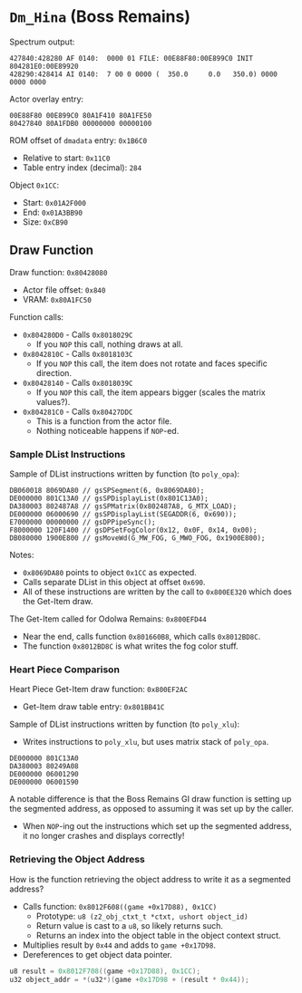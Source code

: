 `Dm_Hina` (Boss Remains)
========================

Spectrum output:

```
427840:428280 AF 0140:  0000 01 FILE: 00E88F80:00E899C0 INIT 804281E0:00E89920
428290:428414 AI 0140:  7 00 0 0000 (  350.0     0.0   350.0) 0000 0000 0000
```

Actor overlay entry:

```
00E88F80 00E899C0 80A1F410 80A1FE50
80427840 80A1FDB0 00000000 00000100
```

ROM offset of `dmadata` entry: `0x1B6C0`
- Relative to start: `0x11C0`
- Table entry index (decimal): `284`

Object `0x1CC`:
- Start: `0x01A2F000`
- End:   `0x01A3BB90`
- Size:  `0xCB90`

## Draw Function

Draw function: `0x80428080`
- Actor file offset: `0x840`
- VRAM: `0x80A1FC50`

Function calls:
- `0x804280D0` - Calls `0x8018029C`
  - If you `NOP` this call, nothing draws at all.
- `0x8042810C` - Calls `0x8018103C`
  - If you `NOP` this call, the item does not rotate and faces specific direction.
- `0x80428140` - Calls `0x8018039C`
  - If you `NOP` this call, the item appears bigger (scales the matrix values?).
- `0x804281C0` - Calls `0x80427DDC`
  - This is a function from the actor file.
  - Nothing noticeable happens if `NOP`-ed.

### Sample DList Instructions

Sample of DList instructions written by function (to `poly_opa`):

```
DB060018 8069DA80 // gsSPSegment(6, 0x8069DA80);
DE000000 801C13A0 // gsSPDisplayList(0x801C13A0);
DA380003 802487A8 // gsSPMatrix(0x802487A8, G_MTX_LOAD);
DE000000 06000690 // gsSPDisplayList(SEGADDR(6, 0x690));
E7000000 00000000 // gsDPPipeSync();
F8000000 120F1400 // gsDPSetFogColor(0x12, 0x0F, 0x14, 0x00);
DB080000 1900E800 // gsMoveWd(G_MW_FOG, G_MWO_FOG, 0x1900E800);
```

Notes:
- `0x8069DA80` points to object `0x1CC` as expected.
- Calls separate DList in this object at offset `0x690`.
- All of these instructions are written by the call to `0x800EE320` which does the Get-Item draw.

The Get-Item called for Odolwa Remains: `0x800EFD44`
- Near the end, calls function `0x801660B8`, which calls `0x8012BD8C`.
- The function `0x8012BD8C` is what writes the fog color stuff.

### Heart Piece Comparison

Heart Piece Get-Item draw function: `0x800EF2AC`
- Get-Item draw table entry: `0x801BB41C`

Sample of DList instructions written by function (to `poly_xlu`):
- Writes instructions to `poly_xlu`, but uses matrix stack of `poly_opa`.

```
DE000000 801C13A0
DA380003 80249A08
DE000000 06001290
DE000000 06001590
```

A notable difference is that the Boss Remains GI draw function is setting up the segmented address,
as opposed to assuming it was set up by the caller.
- When `NOP`-ing out the instructions which set up the segmented address, it no longer crashes and
  displays correctly!

### Retrieving the Object Address

How is the function retrieving the object address to write it as a segmented address?

- Calls function: `0x8012F608((game +0x17D88), 0x1CC)`
  - Prototype: `u8 (z2_obj_ctxt_t *ctxt, ushort object_id)`
  - Return value is cast to a `u8`, so likely returns such.
  - Returns an index into the object table in the object context struct.
- Multiplies result by `0x44` and adds to `game +0x17D98`.
- Dereferences to get object data pointer.

```c
u8 result = 0x8012F708((game +0x17D88), 0x1CC);
u32 object_addr = *(u32*)(game +0x17D98 + (result * 0x44));
```
